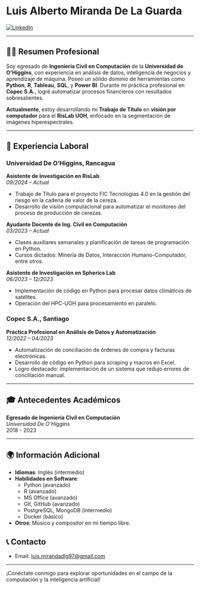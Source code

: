 # Luis Alberto Miranda De La Guarda

[![LinkedIn](https://img.shields.io/badge/LinkedIn-Profile-blue?style=flat-square&logo=linkedin)](https://www.linkedin.com/in/luis-miranda-de-la-guarda/)

---

## 👨‍🎓 Resumen Profesional

Soy egresado de **Ingeniería Civil en Computación** de la **Universidad de O'Higgins**, con experiencia en análisis de datos, inteligencia de negocios y aprendizaje de máquina. Poseo un sólido dominio de herramientas como **Python**, **R**, **Tableau**, **SQL**, y **Power BI**. Durante mi práctica profesional en **Copec S.A.**, logré automatizar procesos financieros con resultados sobresalientes.

**Actualmente**, estoy desarrollando mi **Trabajo de Título** en **visión por computador** para el **RisLab UOH**, enfocado en la segmentación de imágenes hiperespectrales.

---

## 💼 Experiencia Laboral

### Universidad De O’Higgins, Rancagua  
**Asistente de Investigación en RisLab**  
*09/2024 – Actual*  
- Trabajo de Título para el proyecto FIC Tecnologías 4.0 en la gestión del riesgo en la cadena de valor de la cereza.  
- Desarrollo de visión computacional para automatizar el monitoreo del proceso de producción de cerezas.  

**Ayudante Docente de Ing. Civil en Computación**  
*03/2023 – Actual*  
- Clases auxiliares semanales y planificación de tareas de programación en Python.  
- Cursos dictados: Minería de Datos, Interacción Humano-Computador, entre otros.  

**Asistente de Investigación en Spherics Lab**  
*06/2023 – 12/2023*  
- Implementación de código en Python para procesar datos climáticos de satélites.  
- Operación del HPC-UOH para procesamiento en paralelo.  

### Copec S.A., Santiago  
**Práctica Profesional en Análisis de Datos y Automatización**  
*12/2022 – 04/2023*  
- Automatización de conciliación de órdenes de compra y facturas electrónicas.  
- Desarrollo de código en Python para scraping y macros en Excel.  
- Logro destacado: implementación de un sistema que redujo errores de conciliación manual.  

---

## 🎓 Antecedentes Académicos

**Egresado de Ingeniería Civil en Computación**  
*Universidad De O’Higgins*  
2018 - 2023  

---

## 🌍 Información Adicional

- **Idiomas**: Inglés (intermedio)  
- **Habilidades en Software**:  
  - Python (avanzado)  
  - R (avanzado)  
  - MS Office (avanzado)  
  - Git, GitHub (avanzado)  
  - PostgreSQL, MongoDB (intermedio)  
  - Docker (básico)  
- **Otros**: Músico y compositor en mi tiempo libre.

## 📞 **Contacto**  
- Email: [luis.mirandadlg97@gmail.com](mailto:luis.mirandadlg97@gmail.com)  

---

¡Conéctate conmigo para explorar oportunidades en el campo de la computación y la inteligencia artificial!
